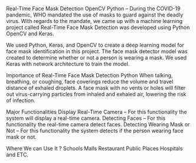 Real-Time Face Mask Detection OpenCV Python – During the COVID-19 pandemic, WHO mandated the use of masks to guard against the deadly virus. With regards to the mandate, we came up with a machine learning project called Real-Time Face Mask Detection was developed using Python OpenCV and Keras.

We used Python, Keras, and OpenCV to create a deep learning model for face mask identification in this project. The face mask detector model was created to determine whether or not a person is wearing a mask. We used Keras with network architecture to train the model.

Importance of Real-Time Face Mask Detection Python
When talking, breathing, or coughing, face coverings reduce the volume and travel distance of exhaled droplets. A face mask with no vents or holes will filter out virus-carrying particles from inhaled and exhaled air, lowering the risk of infection.

Major Functionalities
Display Real-Time Camera – For this functionality the system will display a real-time camera. Detecting Faces – For this functionality the real-time camera detect faces. Detecting Wearing Mask or Not – For this functionality the system detects if the person wearing face mask or not.

Where We can Use It ?
Schools
Malls
Restaurant
Public Places
Hospitals and ETC.
